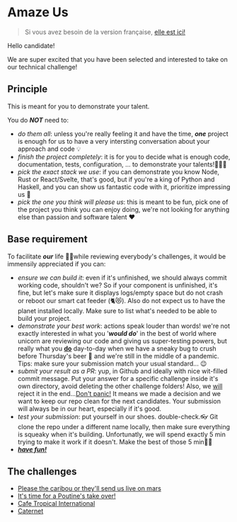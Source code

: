 # Amaze Us
> Si vous avez besoin de la version française, [elle est ici!](README.fr,md)

Hello candidate!



We are super excited that you have been selected and interested to take on our technical challenge!

## Principle
This is meant for you to demonstrate your talent.

You do ***NOT*** need to:

- *do them all*: unless you're really feeling it and have the time, ***one*** project is enough for us to have a very intersting conversation about your approach and code 💡
- *finish the project completely*: it is for you to decide what is enough code, documentation, tests, configuration, ... to demonstrate your talents!🏋🏻‍♀️
- *pick the exact stack we use*: if you can demonstrate you know Node, Rust or React/Svelte, that's good, but if you're a king of Python and Haskell, and you can show us fantastic code with it, prioritize impressing us 💪
- *pick the one you think will please us*: this is meant to be fun, pick one of the project you think you can enjoy doing, we're not looking for anything else than passion and software talent ❤️



## Base requirement

To facilitate ***our*** life 💁‍♂️while reviewing everybody's challenges, it would be immensily appreciated if you can:

- *ensure we can build it*: even if it's unfinished, we should always commit working code, shouldn't we? 
  So if your component is unfinished, it's fine, but let's make sure it displays logs/empty space but do not crash or reboot our smart cat feeder (🐈😻). Also do not expect us to have the planet installed locally. Make sure to list what's needed to be able to build your project. 
- *demonstrate your best work*: actions speak louder than words! 
  we're not exactly interested in what you '***would do***' in the best of world where unicorn are reviewing our code and giving us super-testing powers, but really what you **<u>do</u>** day-to-day when we have a sneaky bug to crush before Thursday's beer 🍻 and we're still in the middle of a pandemic. Tips: make sure your submission match your usual standard... 😉
- *submit your result as a PR*: yup, in Github and ideally with nice wit-filled commit message. 
  Put your answer for a specific challenge inside it's own directory, avoid deleting the other challenge folders! Also, we <u>will</u> reject it in the end...<u>Don't panic!</u> 
  It means we made a decision and we want to keep our repo clean for the next candidates. Your submission will always be in our heart, especially if it's good.
- *test your submission*: put yourself in our shoes. double-check.👓
  Git clone the repo under a different name locally, then make sure everything is squeaky when it's building. Unfortunatly, we will spend exactly 5 min trying to make it work if it doesn't. Make the best of those 5 min👸🏻 
- ***<u>have fun!</u>***



## The challenges

- [Please the caribou or they'll send us live on mars](caribou/Pleasy.md)
- [It's time for a Poutine's take over!](poutine/RobotMaker.md)
- [Cafe Tropical International](schitts/CafeTropical.md)
- [Caternet](caternet/CatWeb.md)

